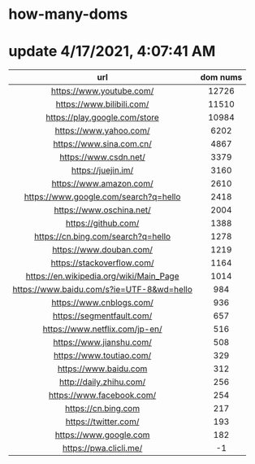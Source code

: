 # how-many-doms

# update 4/17/2021, 4:07:41 AM

url | dom nums
:-: | :-:
https://www.youtube.com/ | 12726
https://www.bilibili.com/ | 11510
https://play.google.com/store | 10984
https://www.yahoo.com/ | 6202
https://www.sina.com.cn/ | 4867
https://www.csdn.net/ | 3379
https://juejin.im/ | 3160
https://www.amazon.com/ | 2610
https://www.google.com/search?q=hello | 2418
https://www.oschina.net/ | 2004
https://github.com/ | 1388
https://cn.bing.com/search?q=hello | 1278
https://www.douban.com/ | 1219
https://stackoverflow.com/ | 1164
https://en.wikipedia.org/wiki/Main_Page | 1014
https://www.baidu.com/s?ie=UTF-8&wd=hello | 984
https://www.cnblogs.com/ | 936
https://segmentfault.com/ | 657
https://www.netflix.com/jp-en/ | 516
https://www.jianshu.com/ | 508
https://www.toutiao.com/ | 329
https://www.baidu.com | 312
http://daily.zhihu.com/ | 256
https://www.facebook.com/ | 254
https://cn.bing.com | 217
https://twitter.com/ | 193
https://www.google.com | 182
https://pwa.clicli.me/ | -1
